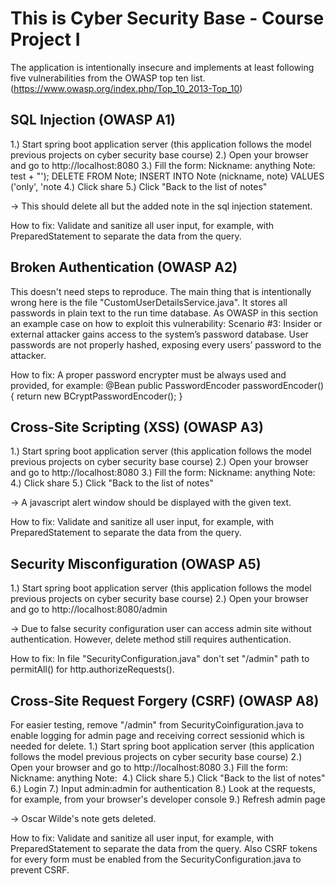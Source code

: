 # This is Cyber Security Base - Course Project I

The application is intentionally insecure and implements at least following five vulnerabilities from the OWASP top ten list. (https://www.owasp.org/index.php/Top_10_2013-Top_10)

## SQL Injection (OWASP A1)
1.) Start spring boot application server (this application follows the model previous projects on cyber security base course)
2.) Open your browser and go to http://localhost:8080
3.) Fill the form:
Nickname: anything
Note: test + "'); DELETE FROM Note; INSERT INTO Note (nickname, note) VALUES ('only', 'note
4.) Click share
5.) Click "Back to the list of notes"

-> This should delete all but the added note in the sql injection statement.

How to fix: Validate and sanitize all user input, for example, with PreparedStatement to separate the data from the query.

## Broken Authentication (OWASP A2)
This doesn't need steps to reproduce. The main thing that is intentionally wrong here is the file "CustomUserDetailsService.java".
It stores all passwords in plain text to the run time database. As OWASP in this section an example case on how to exploit this vulnerability:
Scenario #3: Insider or external attacker gains access to the system’s password database. User passwords are not properly hashed, 
exposing every users’ password to the attacker.

How to fix: A proper password encrypter must be always used and provided, for example:
@Bean
public PasswordEncoder passwordEncoder() {
    return new BCryptPasswordEncoder();
}

## Cross-Site Scripting (XSS) (OWASP A3)
1.) Start spring boot application server (this application follows the model previous projects on cyber security base course)
2.) Open your browser and go to http://localhost:8080
3.) Fill the form:
Nickname: anything
Note: <script>alert("this is bad");</script>
4.) Click share
5.) Click "Back to the list of notes"

-> A javascript alert window should be displayed with the given text.

How to fix: Validate and sanitize all user input, for example, with PreparedStatement to separate the data from the query.


## Security Misconfiguration (OWASP A5)
1.) Start spring boot application server (this application follows the model previous projects on cyber security base course)
2.) Open your browser and go to http://localhost:8080/admin

-> Due to false security configuration user can access admin site without authentication. However, delete method still requires authentication.

How to fix: In file "SecurityConfiguration.java" don't set "/admin" path to permitAll() for http.authorizeRequests().

## Cross-Site Request Forgery (CSRF) (OWASP A8)
For easier testing, remove "/admin" from SecurityCoinfiguration.java to enable logging for admin page and receiving correct sessionid which is needed for delete.
1.) Start spring boot application server (this application follows the model previous projects on cyber security base course)
2.) Open your browser and go to http://localhost:8080
3.) Fill the form:
Nickname: anything
Note: <img src="http://localhost:8080/delete?nickname=Oscar+Wilde" width="0" height="0" border="0">
4.) Click share
5.) Click "Back to the list of notes"
6.) Login
7.) Input admin:admin for authentication
8.) Look at the requests, for example, from your browser's developer console
9.) Refresh admin page

-> Oscar Wilde's note gets deleted.

How to fix: Validate and sanitize all user input, for example, with PreparedStatement to separate the data from the query.
Also CSRF tokens for every form must be enabled from the SecurityConfiguration.java to prevent CSRF.

